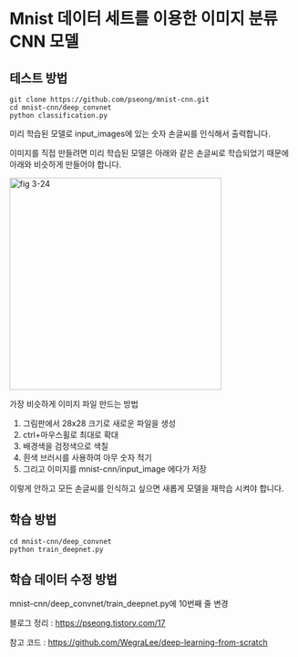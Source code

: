 # Mnist 데이터 세트를 이용한 이미지 분류 CNN 모델  
## 테스트 방법  
```
git clone https://github.com/pseong/mnist-cnn.git
cd mnist-cnn/deep_convnet  
python classification.py  
```
미리 학습된 모델로 input_images에 있는 숫자 손글씨를 인식해서 출력합니다.  

이미지를 직접 만들려면 미리 학습된 모델은 아래와 같은 손글씨로 학습되었기 때문에 아래와 비슷하게 만들어야 합니다.  

<img width="372" alt="fig 3-24" src="https://user-images.githubusercontent.com/76799354/151030971-a6b13e9a-3b26-41df-95a4-3a2f7aae5af9.png">  

가장 비슷하게 이미지 파일 만드는 방법

1. 그림판에서 28x28 크기로 새로운 파일을 생성
2. ctrl+마우스휠로 최대로 확대
3. 배경색을 검정색으로 색칠
4. 흰색 브러시를 사용하여 아무 숫자 적기
5. 그리고 이미지를 mnist-cnn/input_image 에다가 저장

이렇게 안하고 모든 손글씨를 인식하고 싶으면 새롭게 모델을 재학습 시켜야 합니다.  
## 학습 방법
```
cd mnist-cnn/deep_convnet
python train_deepnet.py
```
## 학습 데이터 수정 방법
mnist-cnn/deep_convnet/train_deepnet.py에 10번째 줄 변경  

블로그 정리 : https://pseong.tistory.com/17  

참고 코드 : https://github.com/WegraLee/deep-learning-from-scratch

